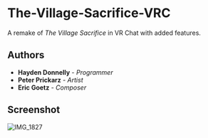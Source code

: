 # The-Village-Sacrifice-VRC
A remake of *The Village Sacrifice* in VR Chat with added features.

## Authors

* **Hayden Donnelly** - *Programmer*
* **Peter Prickarz** - *Artist*
* **Eric Goetz** - *Composer*

## Screenshot

![IMG_1827](https://user-images.githubusercontent.com/30982485/160054526-c90b9ab6-2a96-4f62-b39c-6723efa84bd5.jpg)
